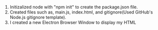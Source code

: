 1. Initizalized node with "npm init" to create the package.json file.
2. Created files such as, main.js, index.html, and gitignore(Used GitHub's Node.js gitignore template).
3. I created a new Electron Browser Window to display my HTML
